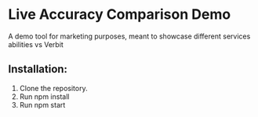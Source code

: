 # Live Accuracy Comparison Demo
A demo tool for marketing purposes, meant to showcase different services abilities vs Verbit

## Installation:
1. Clone the repository.
2. Run npm install
3. Run npm start
